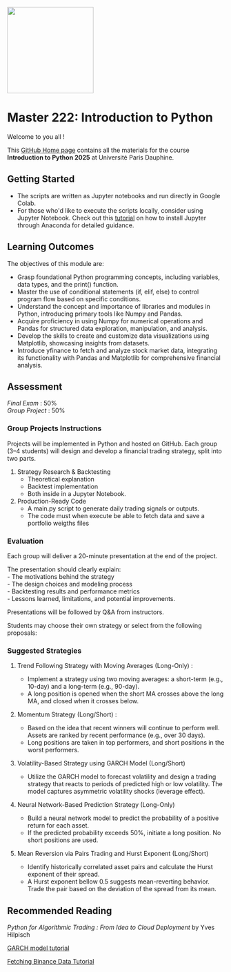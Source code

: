 <img src="https://dauphine.psl.eu/fileadmin/_processed_/9/2/csm_damier_logo_Dauphine_f7b37a1ff2.jpg" width="200" style="vertical-align:middle" /> <h1>Master 222: Introduction to Python </h1>

Welcome to you all !

This [GitHub Home page](https://github.com/Zaltarba/PSL_python_for_finance) contains all the materials for the course **Introduction to Python 2025** at Université Paris Dauphine.

## Getting Started
* The scripts are written as Jupyter notebooks and run directly in Google Colab.
* For those who'd like to execute the scripts locally, consider using Jupyter Notebook. Check out this [tutorial](https://test-jupyter.readthedocs.io/en/latest/install.html) on how to install Jupyter through Anaconda for detailed guidance.

## Learning Outcomes 

The objectives of this module are:
* Grasp foundational Python programming concepts, including variables, data types, and the print() function.
* Master the use of conditional statements (if, elif, else) to control program flow based on specific conditions. 
* Understand the concept and importance of libraries and modules in Python, introducing primary tools like Numpy and Pandas.
* Acquire proficiency in using Numpy for numerical operations and Pandas for structured data exploration, manipulation, and analysis.
* Develop the skills to create and customize data visualizations using Matplotlib, showcasing insights from datasets.
* Introduce yfinance to fetch and analyze stock market data, integrating its functionality with Pandas and Matplotlib for comprehensive financial analysis.

## Assessment 

*Final Exam* : 50%   
*Group Project* : 50% 

### Group Projects Instructions

Projects will be implemented in Python and hosted on GitHub.
Each group (3–4 students) will design and develop a financial trading strategy, split into two parts.

1. Strategy Research & Backtesting
    - Theoretical explanation 
    - Backtest implementation 
    - Both inside in a Jupyter Notebook.
2. Production-Ready Code 
    - A main.py script to generate daily trading signals or outputs.
    - The code must when execute be able to fetch data and save a portfolio weigths files

### Evaluation 

Each group will deliver a 20-minute presentation at the end of the project.

The presentation should clearly explain:  
    - The motivations behind the strategy  
    - The design choices and modeling process  
    - Backtesting results and performance metrics  
    - Lessons learned, limitations, and potential improvements.  

Presentations will be followed by Q&A from instructors.

Students may choose their own strategy or select from the following proposals:

### Suggested Strategies  

1. Trend Following Strategy with Moving Averages (Long-Only) : 
    - Implement a strategy using two moving averages: a short-term (e.g., 10-day) and a long-term (e.g., 90-day).  
    - A long position is opened when the short MA crosses above the long MA, and closed when it crosses below.

2. Momentum Strategy (Long/Short) :
    - Based on the idea that recent winners will continue to perform well. Assets are ranked by recent performance (e.g., over 30 days). 
    - Long positions are taken in top performers, and short positions in the worst performers.

3. Volatility-Based Strategy using GARCH Model (Long/Short)
    - Utilize the GARCH model to forecast volatility and design a trading strategy that reacts to periods of predicted high or low volatility. The model captures asymmetric volatility shocks (leverage effect).

4. Neural Network-Based Prediction Strategy (Long-Only)
    - Build a neural network model to predict the probability of a positive return for each asset. 
    - If the predicted probability exceeds 50%, initiate a long position. No short positions are used.

5. Mean Reversion via Pairs Trading and Hurst Exponent (Long/Short)
    - Identify historically correlated asset pairs and calculate the Hurst exponent of their spread. 
    - A Hurst exponent bellow 0.5 suggests mean-reverting behavior. Trade the pair based on the deviation of the spread from its mean.

## Recommended Reading

*Python for Algorithmic Trading : From Idea to Cloud Deployment* by Yves Hilpisch

[GARCH model tutorial](https://zaltarba.github.io/blog/BitcoinVolatility-2/)

[Fetching Binance Data Tutorial](https://zaltarba.github.io/blog/DataBaseCreation/)

